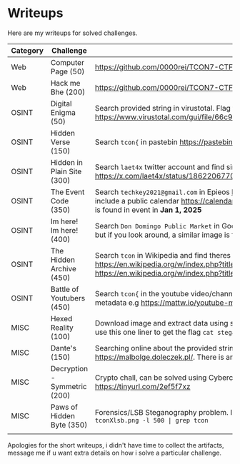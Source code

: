 # Writeups 

Here are my writeups for solved challenges.

| Category | Challenge                    | Solution                                                                                                                                                                                                                                                         |
| -------- | ---------------------------- | ---------------------------------------------------------------------------------------------------------------------------------------------------------------------------------------------------------------------------------------------------------------------- |
| Web      | Computer Page (50)           | https://github.com/0000rei/TCON7-CTF-Writeups/blob/main/Web/03%20-%20Computer%20Page.md                                                                                                                                                                                                                                                                       |
| Web      | Hack me Bhe (200)            | https://github.com/0000rei/TCON7-CTF-Writeups/blob/main/Web/06%20-%20Hack%20Me%20Bhe.md                                                                                                                                                                                                                                                                       |
| OSINT    | Digital Enigma (50)          | Search provided string in virustotal. Flag found here https://www.virustotal.com/gui/file/66c9bf00640ca37abb8335101f38f383e58c17c41c0475f9c459d99753bccbb0                                                                                                             |
| OSINT    | Hidden Verse (150)           | Search `tcon{` in pastebin https://pastebin.com/                                                                                                                                                                                                                       |
| OSINT    | Hidden in Plain Site (300)   | Search `laet4x` twitter account and find similar image to the challenge https://x.com/laet4x/status/1862206770690605422. Use `steghide extract -sf file` to extract data and get flag                                                                                  |
| OSINT    | The Event Code (350)         | Search `techkey2021@gmail.com` in Epieos https://epieos.com/?q=techkey2021%40gmail.com&t=email. The output will include a public calendar https://calendar.google.com/calendar/u/0/embed?src=techkey2021@gmail.com and the flag is found in event in **Jan 1, 2025**   |
| OSINT    | Im here! Im here! (400)      | Search `Don Domingo Public Market` in Google Maps. We are unable to find the flag in the reviews/photos in the place but if you look around, a similar image is found at TGP https://maps.app.goo.gl/AnPVc3E3oaCZTuJQ6                                                   |
| OSINT    | The Hidden Archive (450)     | Search `tcon` in Wikipedia and find theres a dedicated page for tcon. We can see Revision history here https://en.wikipedia.org/w/index.php?title=Tcon&action=history. Flag can be found at https://en.wikipedia.org/w/index.php?title=Tcon&diff=prev&oldid=1248813049 |
| OSINT    | Battle of Youtubers (450)    | Search `tcon{` in the youtube video/channel is enough to get the flag. But we can use online tools to extract youtube metadata e.g https://mattw.io/youtube-metadata/                                                                                                  |
| MISC     | Hexed Reality (100)          | Download image and extract data using steghide `steghide extract -sf file ` Observe the output is in hex. We can use this one liner to get the flag `cat steganopayload23203.txt \| xxd -r -p \| grep tcon{`                                                           |
| MISC     | Dante's (150)                | Searching online about the provided string leads us that its a Malbodge esteric language. String can be decoded here https://malbolge.doleczek.pl/. There is an error for 1 character(258) so I had to brute-force it                                                  |
| MISC     | Decryption - Symmetric (200) | Crypto chall, can be solved using Cyberchef AES Decrypt just pad the key with spaces. Recipe - https://tinyurl.com/2ef5f7xz                                                                                                                                            |
| MISC     | Paws of Hidden Byte (350)    | Forensics/LSB Steganography problem. I used zsteg to solve and bruteforce LSB params out of the box `zsteg -a tconXlsb.png -l 500 \| grep tcon`                                                                                                                        |
|          |                              |                                                                                                                                                                                                                                                                        |

Apologies for the short writeups, i didn't have time to collect the artifacts, message me if u want extra details on how i solve a particular challenge.
